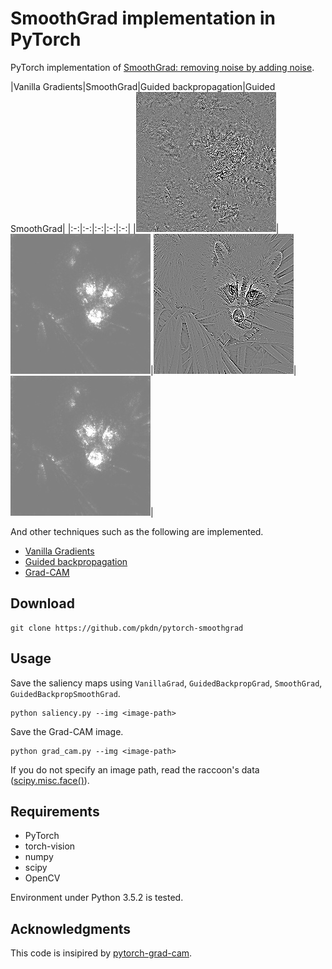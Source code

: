 # SmoothGrad implementation in PyTorch

PyTorch implementation of [SmoothGrad: removing noise by adding noise](https://arxiv.org/abs/1706.03825).

|Vanilla Gradients|SmoothGrad|Guided backpropagation|Guided SmoothGrad|
|:-:|:-:|:-:|:-:|:-:|
|![](result/grad/vanilla_grad.jpg)|![](result/grad/smooth_grad.jpg)|![](result/grad/guided_grad.jpg)|![](result/grad/guided_smooth_grad.jpg)|

And other techniques such as the following are implemented.

+ [Vanilla Gradients](https://arxiv.org/abs/1312.6034)
+ [Guided backpropagation](https://arxiv.org/abs/1412.6806)
+ [Grad-CAM](https://arxiv.org/abs/1610.02391)

## Download
```
git clone https://github.com/pkdn/pytorch-smoothgrad
```

## Usage

Save the saliency maps using `VanillaGrad`, `GuidedBackpropGrad`, `SmoothGrad`, `GuidedBackpropSmoothGrad`.

```
python saliency.py --img <image-path>
```

Save the Grad-CAM image.

```
python grad_cam.py --img <image-path>
```

If you do not specify an image path, read the raccoon's data ([scipy.misc.face()](https://docs.scipy.org/doc/scipy-0.18.1/reference/generated/scipy.misc.face.htmlM)).

## Requirements

+ PyTorch
+ torch-vision
+ numpy
+ scipy
+ OpenCV

Environment under Python 3.5.2 is tested.

## Acknowledgments

This code is insipired by [pytorch-grad-cam](https://github.com/jacobgil/pytorch-grad-cam).
